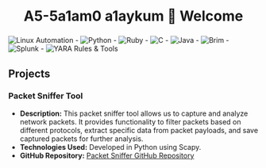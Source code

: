 <h1 align="center">A5-5a1am0 a1aykum 👋
  Welcome</h1>
<h3 align="center"></h3>

  ![Linux Automation](https://img.icons8.com/color/48/000000/linux.png) - ![Python](https://img.icons8.com/color/48/000000/python.png) - ![Ruby](https://img.icons8.com/color/48/000000/ruby-programming-language.png) - ![C](https://img.icons8.com/color/48/000000/c-programming.png) - ![Java](https://img.icons8.com/color/48/000000/java-coffee-cup-logo.png)  - ![Brim](https://img.icons8.com/ios/50/000000/firewall.png) - ![Splunk](https://img.icons8.com/color/48/000000/splunk.png) - ![YARA Rules & Tools](https://img.icons8.com/color/48/000000/virus-free.png)


## Projects
### Packet Sniffer Tool
- **Description:** This packet sniffer tool allows us to capture and analyze network packets. It provides functionality to filter packets based on different protocols, extract specific data from packet payloads, and save captured packets for further analysis.
- **Technologies Used:** Developed in Python using Scapy.
- **GitHub Repository:** [Packet Sniffer GitHub Repository](https://github.com/RunTheSlope/Packet-Sniffer)
 
